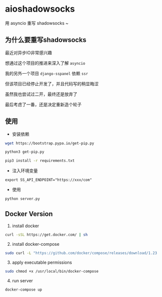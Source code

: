 # aioshadowsocks
用 asyncio 重写 shadowsocks ~

## 为什么要重写shadowsocks

最近对异步IO非常感兴趣

想通过这个项目的推进来深入了解 `asyncio`

我的另外一个项目 `django-sspanel` 依赖 `ssr`

但该项目已经停止开发了，并且代码写的稍显晦涩

虽然我也尝试过二开，最终还是放弃了

最后考虑了一番，还是决定重新造个轮子

## 使用

* 安装依赖

```sh
wget https://bootstrap.pypa.io/get-pip.py

python3 get-pip.py

pip3 install -r requirements.txt
```

* 注入环境变量

`export SS_API_ENDPOINT="https://xxx/com"`

* 使用

```python
python server.py
```

## Docker Version

1. install docker

```sh
curl -sSL https://get.docker.com/ | sh
```

2. install docker-compose

```sh
sudo curl -L "https://github.com/docker/compose/releases/download/1.23.2/docker-compose-$(uname -s)-$(uname -m)" -o /usr/local/bin/docker-compose
```

3. apply executable permissions

```sh
sudo chmod +x /usr/local/bin/docker-compose
```

4. run server

```sh
docker-compose up
```
